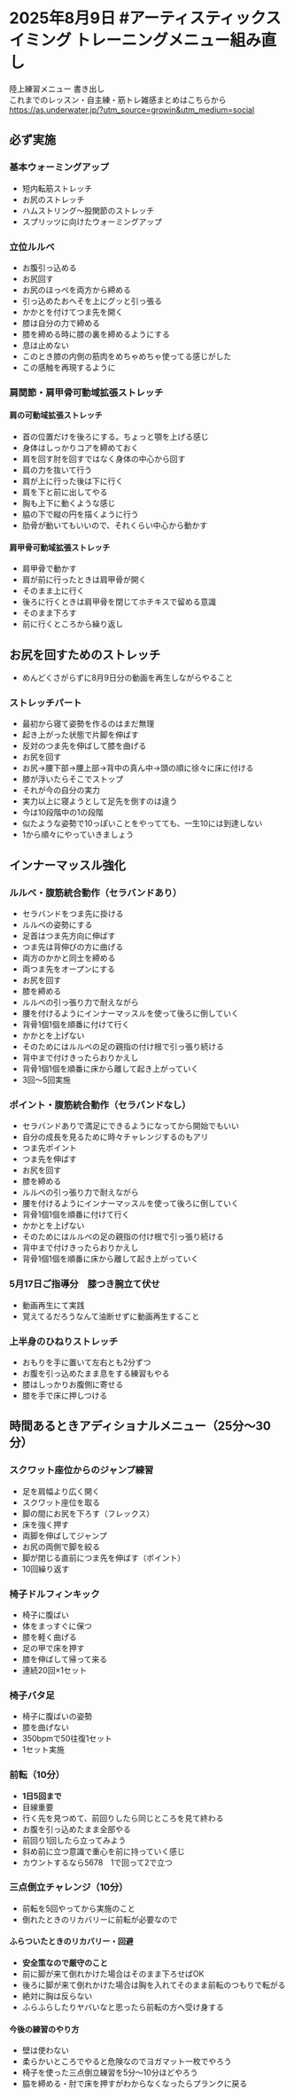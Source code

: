 # 2025年8月9日 #アーティスティックスイミング トレーニングメニュー組み直し
陸上練習メニュー 書き出し  
これまでのレッスン・自主練・筋トレ雑感まとめはこちらから  
https://as.underwater.jp/?utm_source=growin&utm_medium=social  
## 必ず実施
### 基本ウォーミングアップ
- 短内転筋ストレッチ
- お尻のストレッチ
- ハムストリング～股関節のストレッチ
- スプリッツに向けたウォーミングアップ
### 立位ルルベ
- お腹引っ込める
- お尻回す
- お尻のほっぺを両方から締める
- 引っ込めたおへそを上にグッと引っ張る
- かかとを付けてつま先を開く
- 膝は自分の力で締める
- 膝を締める時に膝の裏を締めるようにする
- 息は止めない
- このとき膝の内側の筋肉をめちゃめちゃ使ってる感じがした
- この感触を再現するように
 
### 肩関節・肩甲骨可動域拡張ストレッチ
#### 肩の可動域拡張ストレッチ
- 首の位置だけを後ろにする。ちょっと顎を上げる感じ
- 身体はしっかりコアを締めておく
- 肩を回す肘を回すではなく身体の中心から回す
- 肩の力を抜いて行う
- 肩が上に行った後は下に行く
- 肩を下と前に出してやる
- 胸も上下に動くような感じ
- 脇の下で縦の円を描くように行う
- 肋骨が動いてもいいので、それくらい中心から動かす
#### 肩甲骨可動域拡張ストレッチ
- 肩甲骨で動かす
- 肩が前に行ったときは肩甲骨が開く
- そのまま上に行く
- 後ろに行くときは肩甲骨を閉じてホチキスで留める意識
- そのまま下ろす
- 前に行くところから繰り返し
## お尻を回すためのストレッチ
- めんどくさがらずに8月9日分の動画を再生しながらやること
### ストレッチパート
- 最初から寝て姿勢を作るのはまだ無理
- 起き上がった状態で片脚を伸ばす
- 反対のつま先を伸ばして膝を曲げる
- お尻を回す
- お尻→腰下部→腰上部→背中の真ん中→頭の順に徐々に床に付ける
- 膝が浮いたらそこでストップ
- それが今の自分の実力
- 実力以上に寝ようとして足先を倒すのは違う
- 今は10段階中の1の段階
- 似たような姿勢で10っぽいことをやってても、一生10には到達しない
- 1から順々にやっていきましょう

## インナーマッスル強化
### ルルベ・腹筋統合動作（セラバンドあり）
- セラバンドをつま先に掛ける
- ルルベの姿勢にする
- 足首はつま先方向に伸ばす
- つま先は背伸びの方に曲げる
- 両方のかかと同士を締める
- 両つま先をオープンにする
- お尻を回す
- 膝を締める
- ルルベの引っ張り力で耐えながら
- 腰を付けるようにインナーマッスルを使って後ろに倒していく
- 背骨1個1個を順番に付けて行く
- かかとを上げない
- そのためにはルルベの足の親指の付け根で引っ張り続ける
- 背中まで付けきったらおりかえし
- 背骨1個1個を順番に床から離して起き上がっていく
- 3回～5回実施

### ポイント・腹筋統合動作（セラバンドなし）
- セラバンドありで満足にできるようになってから開始でもいい
- 自分の成長を見るために時々チャレンジするのもアリ
- つま先ポイント
- つま先を伸ばす
- お尻を回す
- 膝を締める
- ルルベの引っ張り力で耐えながら
- 腰を付けるようにインナーマッスルを使って後ろに倒していく
- 背骨1個1個を順番に付けて行く
- かかとを上げない
- そのためにはルルベの足の親指の付け根で引っ張り続ける
- 背中まで付けきったらおりかえし
- 背骨1個1個を順番に床から離して起き上がっていく

### 5月17日ご指導分　膝つき腕立て伏せ
- 動画再生にて実践
- 覚えてるだろうなんて油断せずに動画再生すること

### 上半身のひねりストレッチ
- おもりを手に置いて左右とも2分ずつ
- お腹を引っ込めたまま息をする練習もやる
- 膝はしっかりお腹側に寄せる
- 膝を手で床に押しつける

## 時間あるときアディショナルメニュー（25分～30分）
### スクワット座位からのジャンプ練習
- 足を肩幅より広く開く
- スクワット座位を取る
- 脚の間にお尻を下ろす（フレックス）
- 床を強く押す
- 両脚を伸ばしてジャンプ
- お尻の両側で脚を絞る
- 脚が閉じる直前につま先を伸ばす（ポイント）
- 10回繰り返す
### 椅子ドルフィンキック
- 椅子に腹ばい
- 体をまっすぐに保つ
- 膝を軽く曲げる
- 足の甲で床を押す
- 膝を伸ばして帰って来る
- 連続20回×1セット

### 椅子バタ足
- 椅子に腹ばいの姿勢
- 膝を曲げない
- 350bpmで50往復1セット
- 1セット実施

### 前転（10分）
- **1日5回まで**
- 目線重要
- 行く先を見つめて、前回りしたら同じところを見て終わる
- お腹を引っ込めたまま全部やる
- 前回り1回したら立ってみよう
- 斜め前に立つ意識で重心を前に持っていく感じ
- カウントするなら5678　1で回って2で立つ

### 三点倒立チャレンジ（10分）
- 前転を5回やってから実施のこと
- 倒れたときのリカバリーに前転が必要なので

#### ふらついたときのリカバリー・回避
- **安全策なので厳守のこと**
- 前に脚が来て倒れかけた場合はそのまま下ろせばOK
- 後ろに脚が来て倒れかけた場合は胸を入れてそのまま前転のつもりで転がる
- 絶対に胸は反らない
- ふらふらしたりヤバいなと思ったら前転の方へ受け身する

#### 今後の練習のやり方
- 壁は使わない
- 柔らかいところでやると危険なのでヨガマット一枚でやろう
- 椅子を使った三点倒立練習を5分～10分ほどやろう
- 脇を締める・肘で床を押すがわからなくなったらプランクに戻る